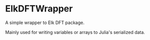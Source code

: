 # ElkDFTWrapper

A simple wrapper to Elk DFT package.

Mainly used for writing variables or arrays to Julia's serialized data.

